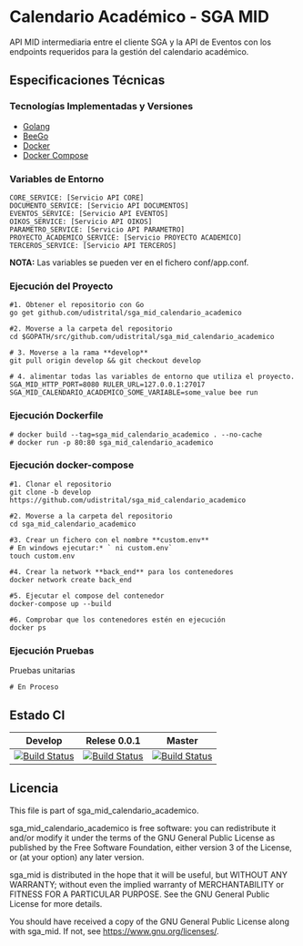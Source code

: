 # Calendario Académico - SGA MID

API MID intermediaria entre el cliente SGA y la API de Eventos con los endpoints requeridos para la gestión del calendario académico.

## Especificaciones Técnicas

### Tecnologías Implementadas y Versiones
* [Golang](https://github.com/udistrital/introduccion_oas/blob/master/instalacion_de_herramientas/golang.md)
* [BeeGo](https://github.com/udistrital/introduccion_oas/blob/master/instalacion_de_herramientas/beego.md)
* [Docker](https://docs.docker.com/engine/install/ubuntu/)
* [Docker Compose](https://docs.docker.com/compose/)

### Variables de Entorno
```shell
CORE_SERVICE: [Servicio API CORE]
DOCUMENTO_SERVICE: [Servicio API DOCUMENTOS]
EVENTOS_SERVICE: [Servicio API EVENTOS]
OIKOS_SERVICE: [Servicio API OIKOS]
PARAMETRO_SERVICE: [Servicio API PARAMETRO]
PROYECTO_ACADEMICO_SERVICE: [Servicio PROYECTO ACADEMICO]
TERCEROS_SERVICE: [Servicio API TERCEROS]
```



**NOTA:** Las variables se pueden ver en el fichero conf/app.conf.


### Ejecución del Proyecto
```shell
#1. Obtener el repositorio con Go
go get github.com/udistrital/sga_mid_calendario_academico

#2. Moverse a la carpeta del repositorio
cd $GOPATH/src/github.com/udistrital/sga_mid_calendario_academico

# 3. Moverse a la rama **develop**
git pull origin develop && git checkout develop

# 4. alimentar todas las variables de entorno que utiliza el proyecto.
SGA_MID_HTTP_PORT=8080 RULER_URL=127.0.0.1:27017 SGA_MID_CALENDARIO_ACADEMICO_SOME_VARIABLE=some_value bee run
```

### Ejecución Dockerfile
```shell
# docker build --tag=sga_mid_calendario_academico . --no-cache
# docker run -p 80:80 sga_mid_calendario_academico
```

### Ejecución docker-compose
```shell
#1. Clonar el repositorio
git clone -b develop https://github.com/udistrital/sga_mid_calendario_academico

#2. Moverse a la carpeta del repositorio
cd sga_mid_calendario_academico

#3. Crear un fichero con el nombre **custom.env**
# En windows ejecutar:* ` ni custom.env`
touch custom.env

#4. Crear la network **back_end** para los contenedores
docker network create back_end

#5. Ejecutar el compose del contenedor
docker-compose up --build

#6. Comprobar que los contenedores estén en ejecución
docker ps
```

### Ejecución Pruebas

Pruebas unitarias
```shell
# En Proceso
```

## Estado CI

| Develop | Relese 0.0.1 | Master |
| -- | -- | -- |
| [![Build Status](https://hubci.portaloas.udistrital.edu.co/api/badges/udistrital/sga_mid_calendario_academico/status.svg?ref=refs/heads/develop)](https://hubci.portaloas.udistrital.edu.co/udistrital/sga_mid_calendario_academico) | [![Build Status](https://hubci.portaloas.udistrital.edu.co/api/badges/udistrital/sga_mid_calendario_academico/status.svg?ref=refs/heads/release/0.0.1)](https://hubci.portaloas.udistrital.edu.co/udistrital/sga_mid_calendario_academico) | [![Build Status](https://hubci.portaloas.udistrital.edu.co/api/badges/udistrital/sga_mid_calendario_academico/status.svg)](https://hubci.portaloas.udistrital.edu.co/udistrital/sga_mid_calendario_academico) |

## Licencia

This file is part of sga_mid_calendario_academico.

sga_mid_calendario_academico is free software: you can redistribute it and/or modify it under the terms of the GNU General Public License as published by the Free Software Foundation, either version 3 of the License, or (at your option) any later version.

sga_mid is distributed in the hope that it will be useful, but WITHOUT ANY WARRANTY; without even the implied warranty of MERCHANTABILITY or FITNESS FOR A PARTICULAR PURPOSE. See the GNU General Public License for more details.

You should have received a copy of the GNU General Public License along with sga_mid. If not, see https://www.gnu.org/licenses/.
